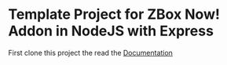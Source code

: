 # Template Project for ZBox Now! Addon in NodeJS with Express

First clone this project the read the [Documentation](https://www.npmjs.com/package/zbox-addon)

